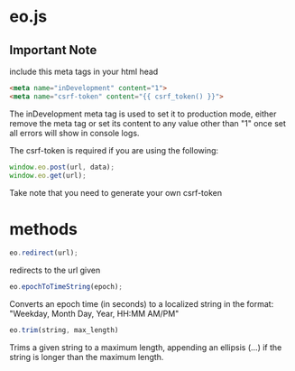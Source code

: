 # eo.js

## Important Note

include this meta tags in your html head

```html
<meta name="inDevelopment" content="1">
<meta name="csrf-token" content="{{ csrf_token() }}">
```

The inDevelopment meta tag is used to set it to production mode, either remove the meta tag or set its content to any value other than "1" once set all errors will show in console logs.

The csrf-token is required if you are using the following:

```javascript
window.eo.post(url, data);
window.eo.get(url);
```

Take note that you need to generate your own csrf-token

# methods
```javascript
eo.redirect(url);
```
redirects to the url given

```javascript
eo.epochToTimeString(epoch);
```
Converts an epoch time (in seconds) to a localized string in the format: "Weekday, Month Day, Year, HH:MM AM/PM"

```javascript
eo.trim(string, max_length)
```
Trims a given string to a maximum length, appending an ellipsis (...) if the string is longer than the maximum length.